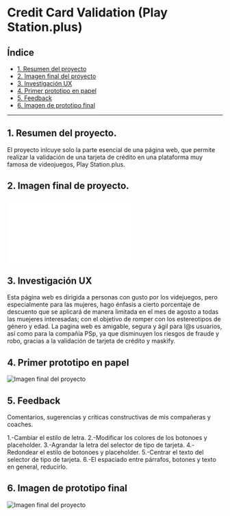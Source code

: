 # Credit Card Validation (Play Station.plus)

## Índice


* [1. Resumen del proyecto](#1-resumen-del-proyecto)
* [2. Imagen final del proyecto](#2-imagen-final-del-proyecto)
* [3. Investigación UX](#3-investigación-UX)
* [4. Primer prototipo en papel](#4-prototipo-en-papel)
* [5. Feedback](#5-feedback)
* [6. Imagen de prototipo final](#6-imagen-de-prototipo-final)

***

## 1. Resumen del proyecto.

El proyecto inlcuye solo la parte esencial de una página web, que permite realizar la validación de una tarjeta de crédito en una plataforma muy famosa de videojuegos, Play Station.plus.

## 2. Imagen final de proyecto.

![Imagen final del proyecto](CDMX013-CARD-VALIDATION/img/imgfinalpsp.pgn)

## 3. Investigación UX

Esta página web es dirigida a personas con gusto por los videjuegos, pero especialmente para las mujeres, hago énfasis a cierto porcentaje de descuento que se aplicará de manera limitada en el mes de agosto a todas las muejeres interesadas; con el objetivo de romper con los estereotipos de género y edad. La pagina web es amigable, segura y ágil para l@s usuarios, así como para la compañía PSp, ya que disminuyen los riesgos de fraude y robo, gracias a la validación de tarjeta de crédito y maskify.

## 4. Primer prototipo en papel

![Imagen final del proyecto](CDMX013-CARD-VALIDATION/img/1erprotopapel.jpg)

## 5. Feedback

Comentarios, sugerencias y críticas constructivas de mis compañeras y coaches.

1.-Cambiar el estilo de letra. 
2.-Modificar los colores de los botonoes y placeholder.
3.-Agrandar la letra del selector de tipo de tarjeta.
4.-Redondear el estilo de botonoes y placeholder.
5.-Centrar el texto del selector de tipo de tarjeta.
6.-El espaciado entre párrafos, botones y texto en general, reducirlo.

## 6. Imagen de prototipo final

![Imagen final del proyecto](CDMX013-CARD-VALIDATION/img/protofinal.png)